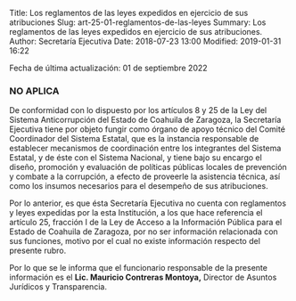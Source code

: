 Title: Los reglamentos de las leyes expedidos en ejercicio de sus atribuciones
Slug: art-25-01-reglamentos-de-las-leyes
Summary: Los reglamentos de las leyes expedidos en ejercicio de sus atribuciones.
Author: Secretaría Ejecutiva
Date: 2018-07-23 13:00
Modified: 2019-01-31 16:22


Fecha de última actualización: 01 de septiembre 2022


### NO APLICA

De conformidad con lo dispuesto por los artículos 8 y 25 de la Ley del Sistema Anticorrupción del Estado de Coahuila de Zaragoza, la Secretaría Ejecutiva tiene por objeto fungir como órgano de apoyo técnico del Comité Coordinador del Sistema Estatal, que es la instancia responsable de establecer mecanismos de coordinación entre los integrantes del Sistema Estatal, y de éste con el Sistema Nacional, y tiene bajo su encargo el diseño, promoción y evaluación de políticas públicas locales de prevención y combate a la corrupción, a efecto de proveerle la asistencia técnica, así como los insumos necesarios para el desempeño de sus atribuciones.

Por lo anterior, es que ésta Secretaría Ejecutiva no cuenta con reglamentos y leyes expedidas por la esta Institución, a los que hace referencia el artículo 25, fracción I de la Ley de Acceso a la Información Pública para el Estado de Coahuila de Zaragoza, por no ser información relacionada con sus funciones, motivo por el cual no existe información respecto del presente rubro.

Por lo que se le informa que el funcionario responsable de la presente información es el **Lic. Mauricio Contreras Montoya,** Director de Asuntos Jurídicos y Transparencia.